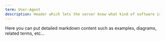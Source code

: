 ```yaml
---
term: User-Agent
description: Header which lets the server know what kind of software is making the request. It contains informations about the user agent originating the request. This header should be used for statistical purposes or automated user agent recognition to handle the particular software limitations.
---
```


Here you can put detailed markdown content such as examples, diagrams, related terms, etc... 
